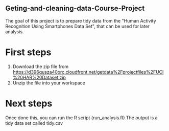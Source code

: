 ## Geting-and-cleaning-data-Course-Project

The goal of this project is to prepare tidy data from the "Human Activity Recognition Using Smartphones Data Set", that can be used for later analysis.

# First steps

1. Download the zip file from https://d396qusza40orc.cloudfront.net/getdata%2Fprojectfiles%2FUCI%20HAR%20Dataset.zip
2. Unzip the file into your workspace

# Next steps
Once done this, you can run the R script (run_analysis.R)
The output is a tidy data set called tidy.csv
